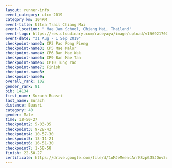 ```yaml
---
layout: runner-info 
event_category: utcm-2019 
category_km: 104KM 
event-title: Ultra Trail Chiang Mai 
event-location: " Mae Jam School, Chiang Mai, Thailand" 
event-logo: https://res.cloudinary.com/raceyaya/image/upload/v1569217001/logo/ultra-trail-chiangmai_ay7efp.jpg 
event-date: "31 Aug - 1 Sep 2019" 
checkpoint-name2: CP3 Pao Pong Pieng 
checkpoint-name3: CP5 Mae Malor 
checkpoint-name4: CP6 Ban Mae Wak  
checkpoint-name5: CP9 Ban Mae Tan 
checkpoint-name6: CP10 Tung Yao 
checkpoint-name7: Finish 
checkpoint-name8: 
checkpoint-name9: 
overall_rank: 102
gender_rank: 81
bib: 14134
first_name: Surach Buasri
last_name: Surach
distance: Buasri
category: 40
gender: Male
time: 18-50-27
checkpoint2: 5-03-35
checkpoint3: 9-28-43
checkpoint4: 10-57-30
checkpoint5: 13-11-21
checkpoint6: 16-51-30
checkpoint7: 1-58-58
finish: 22-50-27
certificate: https://drive.google.com/file/d/1oMJeMeencArrKSzpGJ5JOnv5qH5-sdBv/view?usp=sharing
---
```


